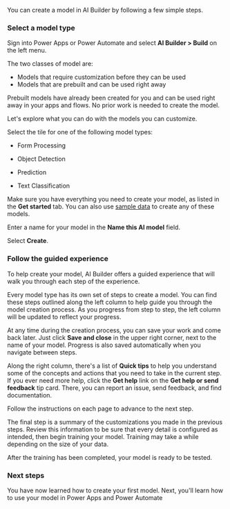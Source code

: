 You can create a model in AI Builder by following a few simple steps.

### Select a model type

Sign into Power Apps or Power Automate and select **AI Builder > Build** on the left menu.

The two classes of model are:

- Models that require customization before they can be used
- Models that are prebuilt and can be used right away

Prebuilt models have already been created for you and can be used right
away in your apps and flows. No prior work is needed to create the
model.

Let's explore what you can do with the models you can customize.

Select the tile for one of the following model types:

-   Form Processing

-   Object Detection

-   Prediction

-   Text Classification

Make sure you have everything you need to create your model, as listed
in the **Get started** tab. You can also use [sample
data](https://docs.microsoft.com/ai-builder/samples) to create any
of these models.

Enter a name for your model in the **Name this AI model** field.

Select **Create**.

### Follow the guided experience

To help create your model, AI Builder offers a guided experience that will walk
you through each step of the experience.

Every model type has its own set of steps to create a model. You can
find these steps outlined along the left column to help guide you
through the model creation process. As you progress from step to step,
the left column will be updated to reflect your progress.

At any time during the creation process, you can save your work and come
back later. Just click **Save and close** in the upper right corner, next to
the name of your model. Progress is also saved automatically when you
navigate between steps.

Along the right column, there's a list of **Quick tips** to help you
understand some of the concepts and actions that you need to take in the
current step. If you ever need more help, click the **Get help** link on the
**Get help or send feedback** tip card. There, you can report an issue, send
feedback, and find documentation.

Follow the instructions on each page to advance to the next step.

The final step is a summary of the customizations you made in the
previous steps. Review this information to be sure that every detail is
configured as intended, then begin training your model. Training may
take a while depending on the size of your data.

After the training has been completed, your model is ready to be tested.

### Next steps

You have now learned how to create your first model. Next, you'll learn how to use your model in Power Apps and Power Automate
